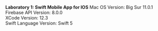 **Laboratory 1: Swift Mobile App for IOS**
  <t/>Mac OS Version: Big Sur 11.0.1<br/>
  <t/>Firebase API Version: 8.0.0<br/>
  XCode Version: 12.3<br/>
  Swift Language Version: Swift 5<br/>
